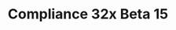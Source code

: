 ---
title: Compliance 32x Beta 15
permalink: /compliance32x/B15
header_img: https://database.faithfulpack.net/images/website/posts/32x/B15.jpg

description: |
  As fall begins and so does the school year, Compliance releases another beta, this time with a variety of small fixes and a bunch of additions to the Bedrock UI. Arctic foxes now also join their red cousins in this update and the dripstone textures have been completely redone. After going through several iterations, unlit candles have been added to the pack with lit ones likely coming in the next beta.
  <br><br>
  Bedrock users should notice smoother UI in game now, with things like the skin options page and parts of the marketplace UI now in 32x.

changelog:
  Added:
    Entities:
      - Villager Base (Fabri)
      - Savanna Villager (Fabri)
      - Spider (Alexsor)
      - Cave Spider (Alexsor)
      - All-black Cat (Alexsor)
      - White Cat (Alexsor)
      - Arctic Fox (HARYA_)
    Blocks:
      - Cut Sandstone (DMgaming)
      - Cut Red Sandstone (DMgaming)
      - Lime Glazed Terracotta (Po3stell3d)
      - Pink Glazed Terracotta (Po3stell3d)
      - Weathered Cut Copper (Aerod)
      - Pointed Dripstone (JogurciQ)
      - Honey Block (JogurciQ)
      - Polished Granite (JogurciQ)
      - Raw Gold Block (JogurciQ)
      - All Candles (Nyodex)
      - Crying Obsidian (JogurciQ)
      - Respawn Anchor Bottom and Sides (JogurciQ)
      - Cake Bottom and Inner (JogurciQ)
      - Glow Item Frame (JogurciQ)
    Items:
      - Black Dye ([author name redacted])
      - Cauldron ([author name redacted])
      - Glow Item Frame (JogurciQ)
    Status Effects:
      - Hunger ([author name redacted])
      - Saturation ([author name redacted])
    Bedrock UI:
      - Capes Sidebar Icon ([author name redacted])
      - Flat Bookshelf ([author name redacted])
      - Creator Glyphs ([author name redacted])
      - Bubbles in Corners ([author name redacted])
      - Marketplace Sidebar Icon ([author name redacted])
      - Featured Sidebar Icon ([author name redacted])
      - My Content Sidebar Icon ([author name redacted])
      - Categories Sidebar Icon ([author name redacted])
      - Classic Skins Sidebar Icon ([author name redacted])
      - Character Creator Sidebar Icon ([author name redacted])
      - Realms Slot Check ([author name redacted])
      - Loading Spin ([author name redacted])
      - Genre Sidebar Icon ([author name redacted])
      - Tip Panel ([author name redacted])
      - Achievements ([author name redacted])
      - Small Update Glyph (Fred figglehorn)
      - Small Error Glyph (Fred figglehorn)
      - Smalll Warning Glyph (Fred figglehorn)
  Changed:
    Blocks:
      - Diamond Ore ([author name redacted])
      - Exposed Cut Copper (Aerod)
      - Oxidised Cut Copper (Aerod)
      - Chiselled Nether Bricks (DMgaming)
      - Mycelium Side (DMgaming)
      - Obsidian (JogurciQ)
      - Enchanting Table Bottom and Side (JogurciQ)
    Items:
      - Ender Pearl ([author name redacted])
      - All Helmets ([author name redacted])
    GUI:
      - Hotbar ([author name redacted])
    Bedrock UI:
      - Accessibility Glyphs ([author name redacted])
    Font:
      - Nonlatin European (DMgaming)
  Fixed:
    Bedrock UI:
      - Plank pattern position on all signs (Pomi108)

downloads:
  1.17.1 for Java Edition:
    GitHub: https://github.com/Faithful-Resource-Pack/Faithful-Java-32x/releases/download/beta-15/Compliance-32x-Java-Beta-15.zip
    CurseForge: https://www.curseforge.com/minecraft/texture-packs/faithful-32x/download/3468691
  1.17.30 for Bedrock Edition:
    GitHub: https://github.com/Faithful-Resource-Pack/Faithful-Bedrock-32x/releases/download/beta-15/Compliance-32x-Bedrock-Beta-15.mcpack
    CurseForge: https://www.curseforge.com/minecraft-bedrock/addons/compliance-32x-bedrock/download/3468690
---